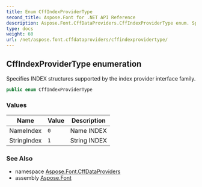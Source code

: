 ```yaml
---
title: Enum CffIndexProviderType
second_title: Aspose.Font for .NET API Reference
description: Aspose.Font.CffDataProviders.CffIndexProviderType enum. Specifies INDEX structures supported by the index provider interface family
type: docs
weight: 60
url: /net/aspose.font.cffdataproviders/cffindexprovidertype/
---
```

## CffIndexProviderType enumeration

Specifies INDEX structures supported by the index provider interface family.

```csharp
public enum CffIndexProviderType
```

### Values

| Name | Value | Description |
| --- | --- | --- |
| NameIndex | `0` | Name INDEX |
| StringIndex | `1` | String INDEX |

### See Also

* namespace [Aspose.Font.CffDataProviders](../../aspose.font.cffdataproviders/)
* assembly [Aspose.Font](../../)


